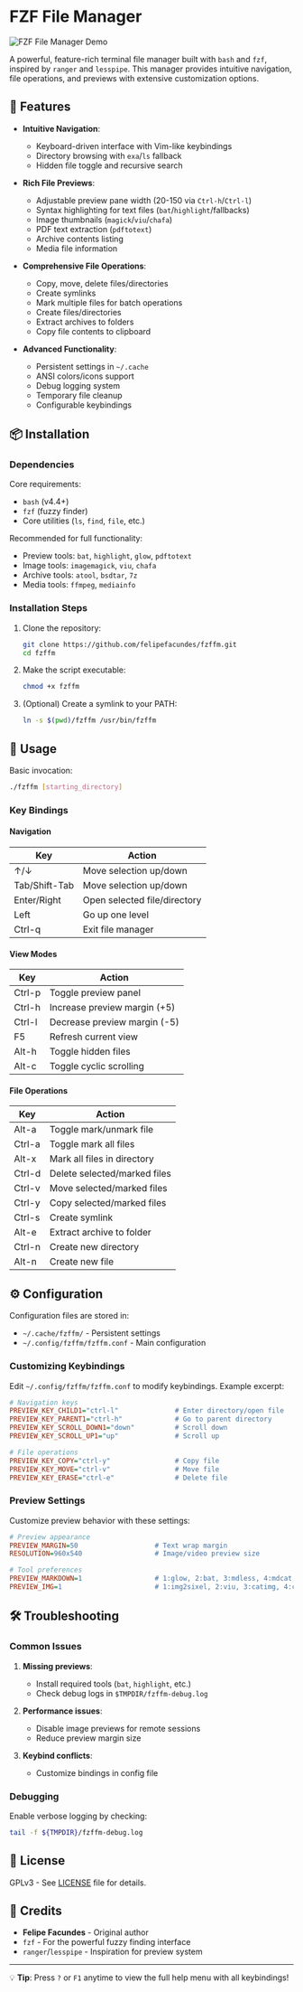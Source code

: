 # FZF File Manager

![FZF File Manager Demo](FZFFM.gif)

A powerful, feature-rich terminal file manager built with `bash` and `fzf`, inspired by `ranger` and `lesspipe`. This manager provides intuitive navigation, file operations, and previews with extensive customization options.

## 🌟 Features

- **Intuitive Navigation**:
  - Keyboard-driven interface with Vim-like keybindings
  - Directory browsing with `exa`/`ls` fallback
  - Hidden file toggle and recursive search

- **Rich File Previews**:
  - Adjustable preview pane width (20-150 via `Ctrl-h`/`Ctrl-l`)
  - Syntax highlighting for text files (`bat`/`highlight`/fallbacks)
  - Image thumbnails (`magick`/`viu`/`chafa`)
  - PDF text extraction (`pdftotext`)
  - Archive contents listing
  - Media file information

- **Comprehensive File Operations**:
  - Copy, move, delete files/directories
  - Create symlinks
  - Mark multiple files for batch operations
  - Create files/directories
  - Extract archives to folders
  - Copy file contents to clipboard

- **Advanced Functionality**:
  - Persistent settings in `~/.cache`
  - ANSI colors/icons support
  - Debug logging system
  - Temporary file cleanup
  - Configurable keybindings

## 📦 Installation

### Dependencies

Core requirements:
- `bash` (v4.4+)
- `fzf` (fuzzy finder)
- Core utilities (`ls`, `find`, `file`, etc.)

Recommended for full functionality:
- Preview tools: `bat`, `highlight`, `glow`, `pdftotext`
- Image tools: `imagemagick`, `viu`, `chafa`
- Archive tools: `atool`, `bsdtar`, `7z`
- Media tools: `ffmpeg`, `mediainfo`

### Installation Steps

1. Clone the repository:
   ```bash
   git clone https://github.com/felipefacundes/fzffm.git
   cd fzffm
   ```

2. Make the script executable:
   ```bash
   chmod +x fzffm
   ```

3. (Optional) Create a symlink to your PATH:
   ```bash
   ln -s $(pwd)/fzffm /usr/bin/fzffm
   ```

## 🚀 Usage

Basic invocation:
```bash
./fzffm [starting_directory]
```

### Key Bindings

#### Navigation
| Key          | Action                          |
|--------------|---------------------------------|
| ↑/↓          | Move selection up/down          |
| Tab/Shift-Tab| Move selection up/down          |
| Enter/Right  | Open selected file/directory    |
| Left         | Go up one level                 |
| Ctrl-q       | Exit file manager               |

#### View Modes
| Key    | Action                          |
|--------|---------------------------------|
| Ctrl-p | Toggle preview panel            |
| Ctrl-h | Increase preview margin (+5)    |
| Ctrl-l | Decrease preview margin (-5)    |
| F5     | Refresh current view            |
| Alt-h  | Toggle hidden files             |
| Alt-c  | Toggle cyclic scrolling         |

#### File Operations
| Key    | Action                          |
|--------|---------------------------------|
| Alt-a  | Toggle mark/unmark file         |
| Ctrl-a | Toggle mark all files           |
| Alt-x  | Mark all files in directory     |
| Ctrl-d | Delete selected/marked files    |
| Ctrl-v | Move selected/marked files      |
| Ctrl-y | Copy selected/marked files      |
| Ctrl-s | Create symlink                  |
| Alt-e  | Extract archive to folder       |
| Ctrl-n | Create new directory            |
| Alt-n  | Create new file                 |

## ⚙️ Configuration

Configuration files are stored in:
- `~/.cache/fzffm/` - Persistent settings
- `~/.config/fzffm/fzffm.conf` - Main configuration

### Customizing Keybindings

Edit `~/.config/fzffm/fzffm.conf` to modify keybindings. Example excerpt:

```ini
# Navigation keys
PREVIEW_KEY_CHILD1="ctrl-l"              # Enter directory/open file
PREVIEW_KEY_PARENT1="ctrl-h"             # Go to parent directory
PREVIEW_KEY_SCROLL_DOWN1="down"          # Scroll down
PREVIEW_KEY_SCROLL_UP1="up"              # Scroll up

# File operations
PREVIEW_KEY_COPY="ctrl-y"                # Copy file
PREVIEW_KEY_MOVE="ctrl-v"                # Move file
PREVIEW_KEY_ERASE="ctrl-e"               # Delete file
```

### Preview Settings

Customize preview behavior with these settings:

```ini
# Preview appearance
PREVIEW_MARGIN=50                   # Text wrap margin
RESOLUTION=960x540                  # Image/video preview size

# Tool preferences
PREVIEW_MARKDOWN=1                  # 1:glow, 2:bat, 3:mdless, 4:mdcat, 5:markdown_reader.sh
PREVIEW_IMG=1                       # 1:img2sixel, 2:viu, 3:catimg, 4:chafa
```

## 🛠️ Troubleshooting

### Common Issues

1. **Missing previews**:
   - Install required tools (`bat`, `highlight`, etc.)
   - Check debug logs in `$TMPDIR/fzffm-debug.log`

2. **Performance issues**:
   - Disable image previews for remote sessions
   - Reduce preview margin size

3. **Keybind conflicts**:
   - Customize bindings in config file

### Debugging

Enable verbose logging by checking:
```bash
tail -f ${TMPDIR}/fzffm-debug.log
```

## 📜 License

GPLv3 - See [LICENSE](LICENSE) file for details.

## 🙏 Credits

- **Felipe Facundes** - Original author
- `fzf` - For the powerful fuzzy finding interface
- `ranger`/`lesspipe` - Inspiration for preview system

---

💡 **Tip**: Press `?` or `F1` anytime to view the full help menu with all keybindings!